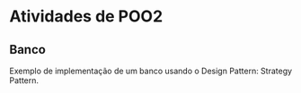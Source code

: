 # Atividades de POO2

## Banco
Exemplo de implementação de um banco usando o Design Pattern: Strategy Pattern.

